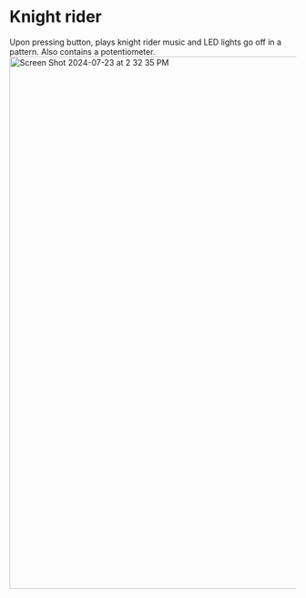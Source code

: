 # Knight rider
Upon pressing button, plays knight rider music and LED lights go off in a pattern. Also contains a potentiometer.
<img width="934" alt="Screen Shot 2024-07-23 at 2 32 35 PM" src="https://github.com/user-attachments/assets/23cf79b4-87c4-47b3-a907-158fd2b8660e">

